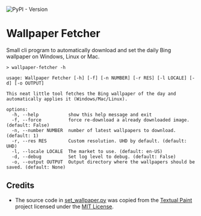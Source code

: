 ![PyPI - Version](https://img.shields.io/pypi/v/wallpaper-fetcher)

# Wallpaper Fetcher
Small cli program to automatically download and set the daily Bing wallpaper on Windows, Linux or Mac.


```console
> wallpaper-fetcher -h  

usage: Wallpaper Fetcher [-h] [-f] [-n NUMBER] [-r RES] [-l LOCALE] [-d] [-o OUTPUT]

This neat little tool fetches the Bing wallpaper of the day and automatically applies it (Windows/Mac/Linux).

options:
  -h, --help           show this help message and exit
  -f, --force          force re-download a already downloaded image. (default: False)
  -n, --number NUMBER  number of latest wallpapers to download. (default: 1)
  -r, --res RES        Custom resolution. UHD by default. (default: UHD)
  -l, --locale LOCALE  The market to use. (default: en-US)
  -d, --debug          Set log level to debug. (default: False)
  -o, --output OUTPUT  Output directory where the wallpapers should be saved. (default: None)
```

## Credits
- The source code in [set_wallpaper.py](wallpaper_fetcher/set_wallpaper.py) was copied from the [Textual Paint](https://github.com/1j01/textual-paint) project licensed under the [MIT License](https://github.com/1j01/textual-paint?tab=MIT-1-ov-file).
